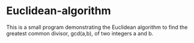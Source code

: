 # Euclidean-algorithm
This is a small program demonstrating the Euclidean algorithm to find the greatest common divisor, gcd(a,b), of two integers a and b.
